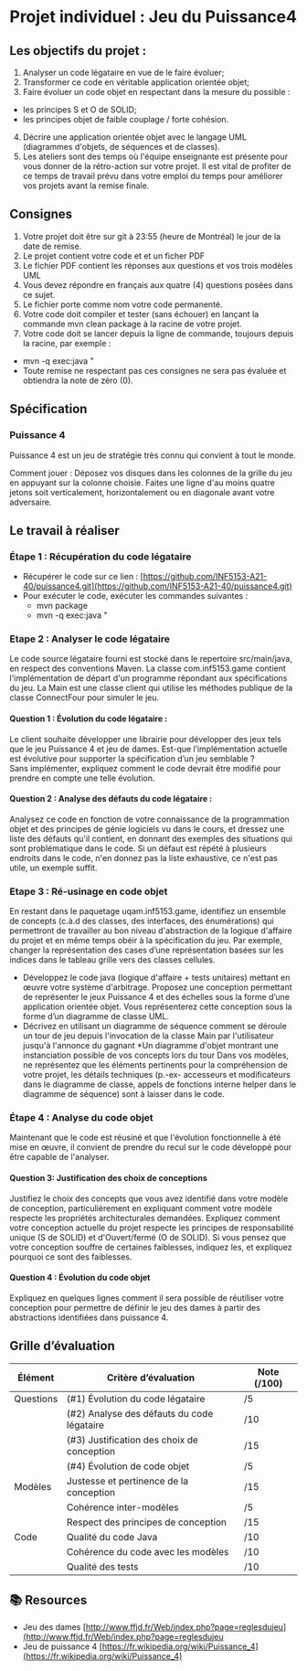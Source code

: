 # Projet individuel : Jeu du Puissance4
## Les objectifs du projet : 
1. Analyser un code légataire en vue de le faire évoluer;
2. Transformer ce code en véritable application orientée objet;
3. Faire évoluer un code objet en respectant dans la mesure du possible :
  * les principes S et O de SOLID;
  * les principes objet de faible couplage / forte cohésion.
4. Décrire une application orientée objet avec le langage UML (diagrammes d'objets, de séquences et de classes).
5. Les ateliers sont des temps où l'équipe enseignante est présente pour vous donner de la rétro-action sur votre projet. Il est vital de profiter de ce temps de travail prévu dans votre emploi du temps pour améliorer vos projets avant la remise finale.

## Consignes
1.  Votre projet doit être sur git à 23:55 (heure de Montréal) le jour de la date de remise.
2.  Le projet contient votre code et et un ficher PDF
3.  Le fichier PDF contient les réponses aux questions et vos trois modèles UML
4.  Vous devez répondre en français aux quatre (4) questions posées dans ce sujet.
5.  Le fichier porte comme nom votre code permanenté. 
6.  Votre code doit compiler et tester (sans échouer) en lançant la commande mvn clean package à la racine de votre projet.
7.  Votre code doit se lancer depuis la ligne de commande, toujours depuis la racine, par exemple :
  * mvn -q exec:java "
  * Toute remise ne respectant pas ces consignes ne sera pas évaluée et obtiendra la note de zéro (0).

## Spécification

### Puissance 4
Puissance 4 est un jeu de stratégie très connu qui convient à tout le monde.

Comment jouer : Déposez vos disques dans les colonnes de la grille du jeu en appuyant sur la colonne choisie. Faites une ligne d'au moins quatre jetons soit verticalement, horizontalement ou en diagonale avant votre adversaire.

## Le travail à réaliser

### Étape 1 :  Récupération du code légataire
* Récupérer le code sur ce lien : [https://github.com/INF5153-A21-40/puissance4.git](https://github.com/INF5153-A21-40/puissance4.git)
* Pour exécuter le code, exécuter les commandes suivantes : 
  * mvn package
  * mvn -q exec:java "
	

### Etape 2 : Analyser le code légataire
Le code source légataire fourni est stocké dans le repertoire src/main/java, en respect des conventions Maven. La classe com.inf5153.game contient l'implémentation de départ d'un programme répondant aux spécifications du jeu. La Main est une classe client qui utilise les méthodes publique de la classe ConnectFour  pour simuler le jeu.


####  Question 1 : Évolution du code légataire : 
Le client souhaite développer une librairie pour développer  des jeux tels que le jeu Puissance 4 et jeu de dames.
Est-que l’implémentation actuelle est évolutive pour supporter la spécification d’un jeu semblable ?	
Sans implémenter, expliquez comment le code devrait être modifié pour prendre en compte une telle évolution.

####  Question 2 : Analyse des défauts du code légataire : 
Analysez ce code en fonction de votre connaissance de la programmation objet et des principes de génie logiciels vu dans le cours, et dressez une liste des défauts qu'il contient, en donnant des exemples des situations qui sont problématique dans le code. Si un défaut est répété à plusieurs endroits dans le code, n'en donnez pas la liste exhaustive, ce n'est pas utile, un exemple suffit.

### Etape 3 : Ré-usinage en code objet 
En restant dans le paquetage uqam.inf5153.game, identifiez un ensemble de concepts (c.à.d des classes, des interfaces, des énumérations) qui permettront de travailler au bon niveau d'abstraction de la logique d'affaire du projet et en même temps obéir à la spécification du jeu. Par exemple, changer la représentation des cases d’une représentation basées sur les indices dans le tableau grille vers des classes cellules.
* Développez le code java (logique d'affaire + tests unitaires) mettant en œuvre votre système d'arbitrage.
Proposez une conception permettant de représenter le jeux Puissance 4 et des échelles sous la forme d’une application orientée objet. Vous représenterez cette conception sous la forme d’un diagramme de classe UML.
* Décrivez en utilisant un diagramme de séquence comment se déroule un tour de jeu depuis l'invocation de la classe Main par l'utilisateur jusqu'à l'annonce du gagnant
*Un diagramme d'objet montrant une instanciation possible de vos concepts lors du tour
Dans vos modèles, ne représentez que les éléments pertinents pour la compréhension de votre projet, les détails techniques (p.-ex- accesseurs et modificateurs dans le diagramme de classe, appels de fonctions interne helper dans le diagramme de séquence) sont à laisser dans le code.


### Étape 4 : Analyse du code objet

Maintenant que le code est réusiné et que l'évolution fonctionnelle à été mise en œuvre, il convient de prendre du recul sur le code développé pour être capable de l'analyser.
#### Question 3: Justification des choix de conceptions
Justifiez le choix des concepts que vous avez identifié dans votre modèle de conception, particulièrement en expliquant comment votre modèle respecte les propriétés architecturales demandées.
Expliquez comment votre conception actuelle du projet respecte les principes de responsabilité unique (S de SOLID) et d'Ouvert/fermé (O de SOLID).
Si vous pensez que votre conception souffre de certaines faiblesses, indiquez les, et expliquez pourquoi ce sont des faiblesses.
#### Question 4 : Évolution du code objet
Expliquez en quelques lignes comment il sera possible de réutiliser votre conception pour permettre de définir le jeu des dames à partir des abstractions identifiées dans puissance 4.

## Grille d’évaluation

| Élément   | Critère d’évaluation                       | Note (/100) |
|-----------|--------------------------------------------|-------------|
| Questions | (#1) Évolution du code légataire           | /5          |
|           | (#2) Analyse des défauts du code légataire | /10         |
|           | (#3) Justification des choix de conception | /15         |
|           | (#4) Évolution de code objet               | /5          |
| Modèles   | Justesse et pertinence de la conception    | /15         |
|           | Cohérence inter-modèles                    | /5          |
|           | Respect des principes de conception        | /15         |
| Code      | Qualité du code Java                       | /10         |
|           | Cohérence du code avec les modèles         | /10         |
|           | Qualité des tests                          | /10         |


## 📚  Resources 
* Jeu des dames [http://www.ffjd.fr/Web/index.php?page=reglesdujeu](http://www.ffjd.fr/Web/index.php?page=reglesdujeu
* Jeu de puissance 4 [https://fr.wikipedia.org/wiki/Puissance_4](https://fr.wikipedia.org/wiki/Puissance_4)

